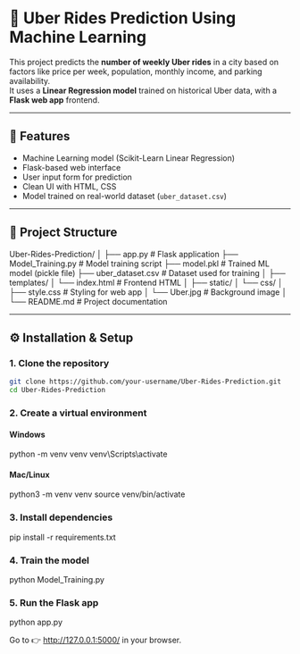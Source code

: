 # 🚖 Uber Rides Prediction Using Machine Learning

This project predicts the **number of weekly Uber rides** in a city based on factors like price per week, population, monthly income, and parking availability.  
It uses a **Linear Regression model** trained on historical Uber data, with a **Flask web app** frontend.

---

## 📌 Features
- Machine Learning model (Scikit-Learn Linear Regression)
- Flask-based web interface
- User input form for prediction
- Clean UI with HTML, CSS
- Model trained on real-world dataset (`uber_dataset.csv`)

---

## 📂 Project Structure
Uber-Rides-Prediction/
│
├── app.py # Flask application
├── Model_Training.py # Model training script
├── model.pkl # Trained ML model (pickle file)
├── uber_dataset.csv # Dataset used for training
│
├── templates/
│ └── index.html # Frontend HTML
│
├── static/
│ └── css/
│ ├── style.css # Styling for web app
│ └── Uber.jpg # Background image
│
└── README.md # Project documentation

---

## ⚙️ Installation & Setup

### 1. Clone the repository
```bash
git clone https://github.com/your-username/Uber-Rides-Prediction.git
cd Uber-Rides-Prediction
```
### 2. Create a virtual environment
#### Windows
python -m venv venv
venv\Scripts\activate

#### Mac/Linux
python3 -m venv venv
source venv/bin/activate

### 3. Install dependencies
pip install -r requirements.txt

### 4. Train the model
python Model_Training.py

### 5. Run the Flask app
python app.py

Go to 👉 http://127.0.0.1:5000/ in your browser.
